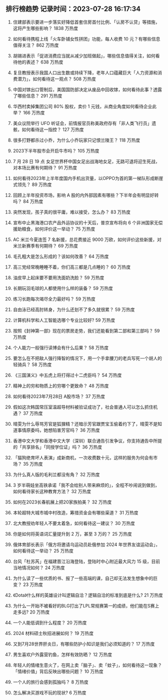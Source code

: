 
## 排行榜趋势 记录时间：2023-07-28 16:17:34
  
  1. 住建部表示要进一步落实好降低首套住房首付比例、「认房不认贷」等措施，这将产生哪些影响？ 1838 万热度
    
  2. 如何看待携程上线「火车卧铺女性拼团」功能，每人收费 10 元？有哪些信息值得关注？ 862 万热度
    
  3. 胡锡进表示「促进消费应当就从减少加班做起」，哪些信息值得关注，如何看待他的表述？ 638 万热度
    
  4. 复旦教授表示我国人口出生数或持续下降，老年人口蕴藏巨大「人力资源和消费潜力」，如何看待这一观点？ 508 万热度
    
  5. 中国对镓出口管制后，美国国防部决定从废品中回收镓，如何看待此事？透露了哪些信息？ 291 万热度
    
  6. 华西村卖掉集团公司 80% 股权，卖价 1 元钱，从商业角度如何看待企业此举？ 166 万热度
    
  7. 美众议院举行 UFO 听证会，前情报官员称美政府存有「非人类飞行员」遗骸，如何看待这一指控？ 127 万热度
    
  8. 很多打野都杀过小乔，为什么小乔玩家只记恨兰陵王？ 118 万热度
    
  9. 2023下半年股市会开启牛市吗？ 105 万热度
    
  10. 7 月 28 日 19 点 女足世界杯中国女足出战海地女足，无路可退将迎生死战，对本场比赛有何期待？ 91 万热度
    
  11. 如何看待2023年上半年度国内手机出货量，以OPPO为首的第一梯队形成断崖式领先？ 89 万热度
    
  12. 回顾上半年投资市场，影响 A 股的内外部因素有哪些？下半年会有明显好转吗？ 84 万热度
    
  13. 突然发现，孩子真的很平庸，难以接受，怎么办？ 83 万热度
    
  14. 宣布中止黑海港口农产品外运协议的十天后，普京宣布将向 6 个非洲国家无偿援助粮食，如何评价这一举动？ 75 万热度
    
  15. AC 米兰今夏连签 7 名新援，总花费接近 9000 万欧，如何评价这些新援，对米兰新赛季有何期待？ 69 万热度
    
  16. 毛孔粗大是怎么形成的？该如何改善？ 64 万热度
    
  17. 高三党经常晚睡睡不着，你们高三都是几点睡的？ 60 万热度
    
  18. 油皮早上起床要不要用洗面奶洗脸？ 59 万热度
    
  19. 长期玩羽毛球的人都使用什么样的装备？ 59 万热度
    
  20. 练习长跑每次竭尽全力最好吗？ 59 万热度
    
  21. 自由泳已经高肘转身，为什么还划不了多久就很累？ 59 万热度
    
  22. 计算机科学和人工智能选哪个专业比较好? 59 万热度
    
  23. 按照《封神第一部》现在的票房走势，我们还能看到第二部和第三部吗？ 59 万热度
    
  24. 个人能力一般强行读博会有什么后果？ 58 万热度
    
  25. 要怎么在不把敌人强行降智的情况下，用一个手拿腰刀的老兵写死一个胡人的轻骑兵？ 58 万热度
    
  26. 《三国演义》中五虎上将打得过十二虎臣吗？ 54 万热度
    
  27. 精神上的穷和物质上的穷哪个更致命？ 48 万热度
    
  28. 如何看待2023年7月28日 A股市场？ 37 万热度
    
  29. 假如这次韩国常压室温超导材料被验证成功了，社会普通人可以怎么抓住机遇？ 37 万热度
    
  30. 晴雯为什么辱骂芳官是狐狸精？还暗示芳官跟贾宝玉偷着约下了，晴雯不是知道事情原委吗，她想陷害芳官吗？ 36 万热度
    
  31. 香港中文大学和香港中文大学（深圳）联合通告引发争议，你支持通告中所提的「共享排名」「同授学位证」吗？ 36 万热度
    
  32. 「猫狗绝育坏人表演」成新商机，一次收费数十元，这样的服务为何会有市场？ 35 万热度
    
  33. 为什么真人版的毛利兰都没有角？ 32 万热度
    
  34. 3 岁半萌娃坐高铁承诺「我不会给别人带来麻烦的」，全程不吵闹说到做到，如何看待家长这种教育方法？ 32 万热度
    
  35. 如何在2023长春航展上把20家族拍美？ 32 万热度
    
  36. 本轮超特大城市城中村改造，筹措资金会有哪些渠道？ 31 万热度
    
  37. 北大教授劝年轻人不要太着急，如何看待这一建议？ 30 万热度
    
  38. 你是如何将英语词汇量提升到 2 万，甚至 3 万的？ 25 万热度
    
  39. 俄体育部长表示「俄方将邀请乌运动员赴俄参加 2024 年世界友谊运动会」，如何看待这一举动？ 25 万热度
    
  40. 台风「杜苏芮」在福建晋江沿海登陆，登陆时中心附近最大风力 15 级，目前当地情况如何？ 24 万热度
    
  41. 为什么读了一些优质的书、报了一些高端的课，自己却无法发生想象中的巨变？ 23 万热度
    
  42. 《Dota》什么样的英雄设计叫逻辑自洽？逻辑自洽的标准到底是什么? 21 万热度
    
  43. 为什么一开始不被看好的BLG打出了LPL常规赛第一的成绩，他们能在S赛上走多远? 20 万热度
    
  44. 一个人能低调到什么程度？ 20 万热度
    
  45. 2024 材料硕士秋招进展如何？ 19 万热度
    
  46. 又到7月28世界肝炎日，有哪些防护小知识是我们必须知道的？ 17 万热度
    
  47. 男生喜欢户外露营钓鱼，怎样有效防晒？ 12 万热度
    
  48. 年轻人的情绪生意火了，在网上卖「脑子」、卖「蚊子」，如何看待这一现象？「情绪价值」背后反映出哪些问题？ 10 万热度
    
  49. 一个人的旅行会感到孤独吗？ 8 万热度
    
  50. 怎么解决买游戏不玩的现状? 6 万热度
    